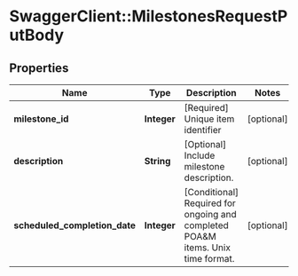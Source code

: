 # SwaggerClient::MilestonesRequestPutBody

## Properties
Name | Type | Description | Notes
------------ | ------------- | ------------- | -------------
**milestone_id** | **Integer** | [Required] Unique item identifier | [optional] 
**description** | **String** | [Optional] Include milestone description. | [optional] 
**scheduled_completion_date** | **Integer** | [Conditional] Required for ongoing and completed POA&amp;M items. Unix time format. | [optional] 

